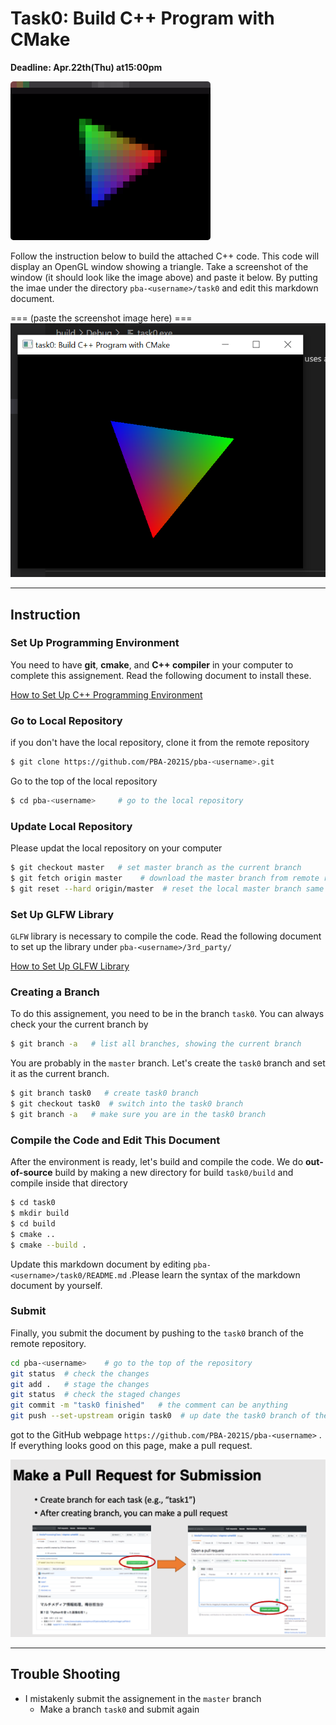

# Task0: Build C++ Program with CMake

**Deadline: Apr.22th(Thu) at15:00pm**





![preview](task0_preview.png)

Follow the instruction below to build the attached C++ code. This code will display an OpenGL window showing a triangle.  Take a screenshot of the window (it should look like the image above) and paste it below.  By putting the imae under the directory `pba-<username>/task0` and edit this markdown document. 

=== (paste the screenshot image here) === 
![preview](task0_screenshot.PNG)


----




## Instruction 

### Set Up Programming Environment 

You need to have **git**, **cmake**, and **C++ compiler** in your computer to complete this assignement. Read the following document to install these. 

[How to Set Up C++ Programming Environment](../doc/setup_env.md)



### Go to Local Repository

if you don't have the local repository, clone it from the remote repository

```bash
$ git clone https://github.com/PBA-2021S/pba-<username>.git
```

Go to the top of the local repository

```bash
$ cd pba-<username>     # go to the local repository
```



### Update Local Repository

Please updat the local repository on your computer

```bash
$ git checkout master   # set master branch as the current branch
$ git fetch origin master    # download the master branch from remote repository
$ git reset --hard origin/master  # reset the local master branch same as remote repository
```



### Set Up GLFW Library

`GLFW` library is necessary to compile the code. Read the following document to set up the library under `pba-<username>/3rd_party/`

[How to Set Up GLFW Library](../doc/setup_glfw.md)



### Creating a Branch

To do this assignement, you need to be in the branch `task0`.  You can always check your the current branch by

```bash
$ git branch -a   # list all branches, showing the current branch 
```

You are probably in the `master` branch. Let's create the `task0` branch and set it as the current branch.

```bash
$ git branch task0   # create task0 branch
$ git checkout task0  # switch into the task0 branch
$ git branch -a   # make sure you are in the task0 branch
```



### Compile the Code and Edit This Document

After the environment is ready, let's build and compile the code. We do **out-of-source** build by making a new directory for build `task0/build` and compile inside that directory
```bash
$ cd task0
$ mkdir build
$ cd build
$ cmake .. 
$ cmake --build .
```
Update this markdown document by editing `pba-<username>/task0/README.md` .Please learn the syntax of the markdown document by yourself.



### Submit

Finally, you submit the document by pushing to the `task0` branch of the remote repository. 

```bash
cd pba-<username>    # go to the top of the repository
git status  # check the changes
git add .   # stage the changes
git status  # check the staged changes
git commit -m "task0 finished"   # the comment can be anything
git push --set-upstream origin task0  # up date the task0 branch of the remote repository  
```

got to the GitHub webpage `https://github.com/PBA-2021S/pba-<username>` . If everything looks good on this page, make a pull request. 

![](../doc/pullrequest.png)



----




## Trouble Shooting

- I mistakenly submit the assignement in the `master` branch
  - Make a branch `task0` and submit again








